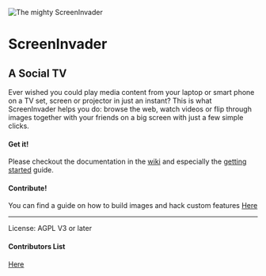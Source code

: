 ![The mighty ScreenInvader](http://metalab.github.com/ScreenInvader/images/logo.png)

# ScreenInvader
## A Social TV

Ever wished you could play media content from your laptop or smart phone on a TV set, screen or projector in just an instant? 
This is what ScreenInvader helps you do: browse the web, watch videos or flip through images together with your friends on a big screen with just a few simple clicks.     	

#### Get it! #####

Please checkout the documentation in the [wiki](https://github.com/screeninvader/ScreenInvader/wiki/)    and especially the [getting started](https://github.com/screeninvader/ScreenInvader/wiki/Getting-Started) guide.

#### Contribute! #####

You can find a guide on how to build images and hack custom features [Here](https://github.com/screeninvader/ScreenInvader/wiki/Hacking)

-------

License: AGPL V3 or later

#### Contributors List #####
[Here](TODO)
